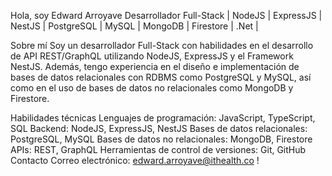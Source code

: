 Hola, soy Edward Arroyave 
Desarrollador Full-Stack | NodeJS | ExpressJS | NestJS | PostgreSQL | MySQL | MongoDB | Firestore | .Net |

Sobre mí
Soy un desarrollador Full-Stack con habilidades  en el desarrollo de API REST/GraphQL utilizando NodeJS, ExpressJS y el Framework NestJS. Además, tengo experiencia en el diseño e implementación de bases de datos relacionales con RDBMS como PostgreSQL y MySQL, así como en el uso de bases de datos no relacionales como MongoDB y Firestore.

Habilidades técnicas
Lenguajes de programación: JavaScript, TypeScript, SQL
Backend: NodeJS, ExpressJS, NestJS
Bases de datos relacionales: PostgreSQL, MySQL
Bases de datos no relacionales: MongoDB, Firestore
APIs: REST, GraphQL
Herramientas de control de versiones: Git, GitHub
Contacto
Correo electrónico: edward.arroyave@ithealth.co
!